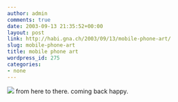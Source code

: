 ```yaml
---
author: admin
comments: true
date: 2003-09-13 21:35:52+00:00
layout: post
link: http://habi.gna.ch/2003/09/13/mobile-phone-art/
slug: mobile-phone-art
title: mobile phone art
wordpress_id: 275
categories:
- none
---
```


[![](http://habi.gna.ch/blog/images/rueckenwind-tm.jpg)](http://habi.gna.ch/blog/images/rueckenwind.jpg)
from here to there.
coming back happy.
